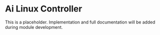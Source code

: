 # Ai Linux Controller

This is a placeholder. Implementation and full documentation will be added during module development.
